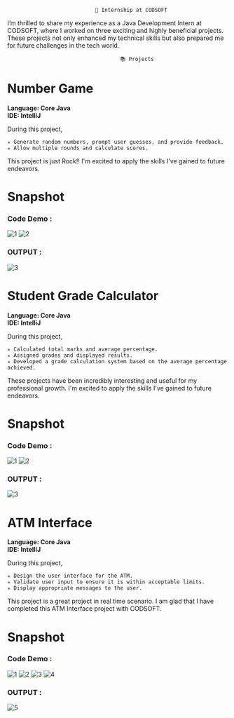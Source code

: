 
                                🚀 Internship at CODSOFT
I’m thrilled to share my experience as a Java Development Intern at CODSOFT, where I worked on three exciting and highly beneficial projects. These projects not only enhanced my technical skills but also prepared me for future challenges in the tech world.

                                        📚 Projects
                                    
<h1>Number Game</h1>

**Language: Core Java**
<br/>
**IDE: IntelliJ**
<br/>

During this project,

    ✯ Generate random numbers, prompt user guesses, and provide feedback.
    ✯ Allow multiple rounds and calculate scores.
    
This project is just Rock!! I'm excited to apply the skills I've gained to future endeavors.

<h1>Snapshot </h1>
<h3>Code Demo : </h3>

![1](https://github.com/Sheetalv766/CODSOFT/assets/148845414/6260e193-ff2a-47d5-a9a4-77fd484b5a07)
![2](https://github.com/Sheetalv766/CODSOFT/assets/148845414/f07ac724-9b93-49c2-804c-c199ac33f35f)

<h3>OUTPUT : </h3>

![3](https://github.com/Sheetalv766/CODSOFT/assets/148845414/5935b793-fae2-4464-8906-0fe403902ab6)
                         
<h1>Student Grade Calculator</h1>

**Language: Core Java**
<br/>
**IDE: IntelliJ**
<br/>

During this project,

    ✯ Calculated total marks and average percentage.
    ✯ Assigned grades and displayed results.
    ✯ Developed a grade calculation system based on the average percentage achieved.
    
These projects have been incredibly interesting and useful for my professional growth. I'm excited to apply the skills I've gained to future endeavors.

<h1>Snapshot </h1>
<h3>Code Demo : </h3>

![1](https://github.com/Sheetalv766/CODSOFT/assets/148845414/a2f6fde7-a70c-441e-bdef-d60c2802f378)
![2](https://github.com/Sheetalv766/CODSOFT/assets/148845414/cbd2c20b-226c-4ad0-b936-d1261f3346a7)

<h3>OUTPUT : </h3>

![3](https://github.com/Sheetalv766/CODSOFT/assets/148845414/7e316e1c-18f7-4be0-8480-c81a588556f5)

<h1>ATM Interface</h1>

**Language: Core Java**
<br/>
**IDE: IntelliJ**
<br/>

During this project,

    ✯ Design the user interface for the ATM.
    ✯ Validate user input to ensure it is within acceptable limits.
    ✯ Display appropriate messages to the user.
    
This project is a great project in real time scenario. I am glad that I have completed this ATM Interface project with CODSOFT.

<h1>Snapshot </h1>
<h3>Code Demo :</h3>

![1](https://github.com/Sheetalv766/CODSOFT/assets/148845414/325b0c73-75a3-41f5-8c0e-31c7e6ca124f)
![2](https://github.com/Sheetalv766/CODSOFT/assets/148845414/18f19ea1-a4c0-42d5-b5e0-02b44605b1b8)
![3](https://github.com/Sheetalv766/CODSOFT/assets/148845414/66941ebf-3abb-4c4f-823b-f84c0d7c8cc7)
![4](https://github.com/Sheetalv766/CODSOFT/assets/148845414/8e28dd92-530f-4a53-a114-03426e588dfe)

<h3>OUTPUT : </h3>

![5](https://github.com/Sheetalv766/CODSOFT/assets/148845414/a5cbd17d-4f1b-4564-b8c4-6c458449c8c4)







